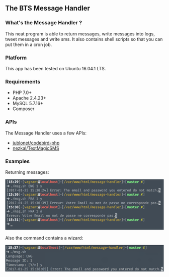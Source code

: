 ## The BTS Message Handler
### What's the Message Handler ?
This neat program is able to return messages, write messages into logs, tweet messages and write sms. It also contains shell scripts so that you can put them in a cron job.

### Platform
This app has been tested on Ubuntu 16.04.1 LTS.

### Requirements
* PHP 7.0+
* Apache 2.4.23+
* MySQL 5.7.16+
* Composer

### APIs
The Message Handler uses a few APIs:

* [jublonet/codebird-php](https://github.com/jublonet/codebird-php)
* [nezkal/TextMagicSMS](https://github.com/nezkal/TextMagicSMS)

### Examples
Returning messages:

![Alt Example of 'msg' command](images/msg_example.png?raw=true "msg command")

Also the command contains a wizard:

![Alt Example of 'msg' wizard command](images/msg_wizard_example.png?raw=true "msg wizard")

